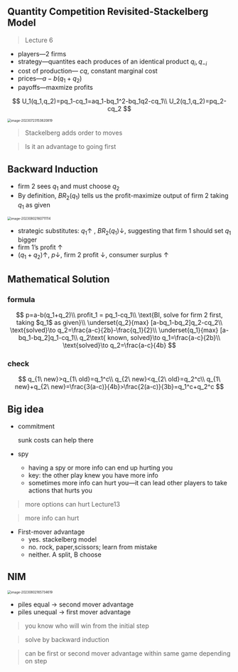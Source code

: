 ## Quantity Competition Revisited-Stackelberg Model

> Lecture 6

* players—2 firms
* strategy—quantites each produces of an identical product $q_i, q_{-i}$
* cost of production— $cq$, constant marginal cost
* prices—$a-b(q_1+q_2)$
* payoffs—maxmize profits

$$
U_1(q_1,q_2)=pq_1-cq_1=aq_1-bq_1^2-bq_1q2-cq_1\\
U_2(q_1,q_2)=pq_2-cq_2
$$

<img src="C:/Users/Lenovo/AppData/Roaming/Typora/typora-user-images/image-20230723153820819.png" alt="image-20230723153820819" style="zoom: 50%;" />

> Stackelberg adds order to moves

> Is it an advantage to going first

## Backward Induction

* firm 2 sees $q_1$ and must choose $q_2$
* By definition, $BR_2(q_1)$ tells us the profit-maximize output of firm 2 taking $q_1$ as given

<img src="C:/Users/Lenovo/AppData/Roaming/Typora/typora-user-images/image-20230802160711114.png" alt="image-20230802160711114" style="zoom:50%;" />

* strategic substitutes: $q_1 \uparrow\ ,\ BR_2(q_1) \downarrow$, suggesting that firm 1 should set $q_1$ bigger
* firm 1’s profit $\uparrow$
* $(q_1+q_2) \uparrow$, $p \downarrow$, firm 2 profit $\downarrow$, consumer surplus $\uparrow$

## Mathematical Solution

### formula

$$
p=a-b(q_1+q_2)\\
profit_1 = pq_1-cq_1\\
\text{BI, solve for firm 2 first, taking $q_1$ as given}\\
\underset{q_2}{max} [a-bq_1-bq_2]q_2-cq_2\\
\text{solved}\to q_2=\frac{a-c}{2b}-\frac{q_1}{2}\\
\underset{q_1}{max} [a-bq_1-bq_2]q_1-cq_1\\
q_2\text{ known, solved}\to q_1=\frac{a-c}{2b}\\
\text{solved}\to q_2=\frac{a-c}{4b}
$$

### check

$$
q_{1\ new}>q_{1\ old}=q_1^c\\
q_{2\ new}<q_{2\ old}=q_2^c\\
q_{1\ new}+q_{2\ new}=\frac{3(a-c)}{4b}>\frac{2(a-c)}{3b}=q_1^c+q_2^c
$$

## Big idea

* commitment

	sunk costs can help there

* spy

	* having a spy or more info can end up hurting you
	* key: the other play knew you have more info
	* sometimes more info can hurt you—it can lead other players to take actions that hurts you

> more options can hurt Lecture13

> more info can hurt

* First-mover advantage
	* yes. stackelberg model
	* no. rock, paper,scissors; learn from mistake
	* neither. A split, B choose

## NIM

<img src="C:/Users/Lenovo/AppData/Roaming/Typora/typora-user-images/image-20230802165734619.png" alt="image-20230802165734619" style="zoom:50%;" />

* piles equal $\to$ second mover advantage
* piles unequal $\to$ first mover advantage

> you know who will win from the initial step

> solve by backward induction

> can be first or second mover advantage within same game depending on step